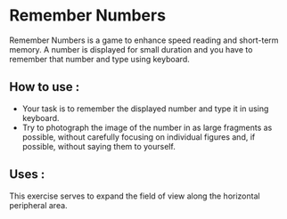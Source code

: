 # Remember Numbers

Remember Numbers is a game to enhance speed reading and short-term memory. A number is displayed for small duration and you have to remember that number and type using keyboard.

## How to use :
- Your task is to remember the displayed number and type it in using keyboard.
- Try to photograph the image of the number in as large fragments as possible, without carefully focusing on individual figures and, if possible, without saying them to yourself.

## Uses :
This exercise serves to expand the field of view along the horizontal peripheral area. 